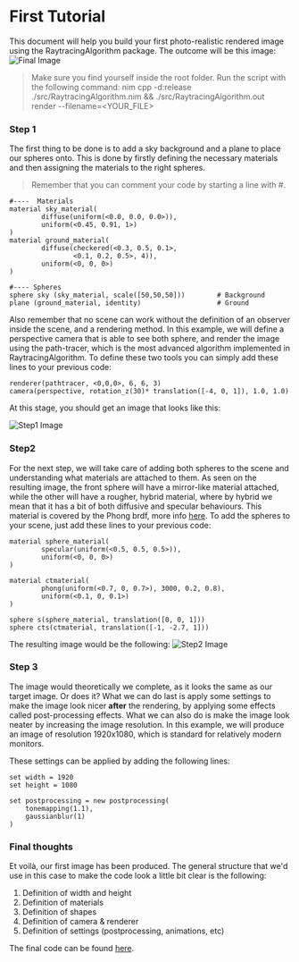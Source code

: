 # First Tutorial
This document will help you build your first photo-realistic rendered image using the RaytracingAlgorithm package.
The outcome will be this image:
	![Final Image](https://github.com/lorycontixd/RaytracingAlgorithm/blob/master/media/documentation/tutorial1/finalimage.png)


> Make sure you find yourself inside the root folder.
> Run the script with the following command: nim cpp -d:release ./src/RaytracingAlgorithm.nim && ./src/RaytracingAlgorithm.out render --filename=<YOUR_FILE>

### Step 1
The first thing to be done is to add a sky background and a plane to place our spheres onto. This is done by firstly defining the necessary materials and then assigning the materials to the right spheres.
> Remember that you can comment your code by starting a line with #.

```
#----  Materials
material sky_material(
        diffuse(uniform(<0.0, 0.0, 0.0>)),
        uniform(<0.45, 0.91, 1>)
)
material ground_material(
		diffuse(checkered(<0.3, 0.5, 0.1>,
				<0.1, 0.2, 0.5>, 4)),
        uniform(<0, 0, 0>)
)

#---- Spheres
sphere sky (sky_material, scale([50,50,50])) 		# Background
plane (ground_material, identity) 					# Ground
```
Also remember that no scene can work without the definition of an observer inside the scene, and a rendering method.
In this example, we will define a perspective camera that is able to see both sphere, and render the image using the path-tracer, which is the most advanced algorithm implemented in RaytracingAlgorithm. To define these two tools you can simply add these lines to your previous code:
```
renderer(pathtracer, <0,0,0>, 6, 6, 3)
camera(perspective, rotation_z(30)* translation([-4, 0, 1]), 1.0, 1.0) 
```

At this stage, you should get an image that looks like this:

![Step1 Image](https://github.com/lorycontixd/RaytracingAlgorithm/blob/master/media/documentation/tutorial1/step1.png)

### Step2
For the next step, we will take care of adding both spheres to the scene and understanding what materials are attached to them.
As seen on the resulting image, the front sphere will have a mirror-like material attached, while the other will have a rougher, hybrid material, where by hybrid we mean that it has a bit of both diffusive and specular behaviours. This material is covered by the Phong brdf, more info [here](https://github.com/lorycontixd/RaytracingAlgorithm/blob/master/rta.md#phong-brdf).
To add the spheres to your scene, just add these lines to your previous code:
```
material sphere_material(
        specular(uniform(<0.5, 0.5, 0.5>)),
        uniform(<0, 0, 0>)
)

material ctmaterial(
        phong(uniform(<0.7, 0, 0.7>), 3000, 0.2, 0.8),
        uniform(<0.1, 0, 0.1>)
)

sphere s(sphere_material, translation([0, 0, 1]))
sphere cts(ctmaterial, translation([-1, -2.7, 1]))
```
The resulting image would be the following:
![Step2 Image](https://github.com/lorycontixd/RaytracingAlgorithm/blob/master/media/documentation/tutorial1/step2.png)

### Step 3
The image would theoretically we complete, as it looks the same as our target image. Or does it?
What we can do last is apply some settings to make the image look nicer **after** the rendering, by applying some effects called post-processing effects.
What we can also do is make the image look neater by increasing the image resolution. In this example, we will produce an image of resolution 1920x1080, which is standard for relatively modern monitors.

These settings can be applied by adding the following lines:
```
set width = 1920
set height = 1080

set postprocessing = new postprocessing(
	tonemapping(1.1),
	gaussianblur(1)
)
```

### Final thoughts
Et voilà, our first image has been produced. 
The general structure that we'd use in this case to make the code look a little bit clear is the following:

1. Definition of width and height
2. Definition of materials
3. Definition of shapes
4. Definition of camera & renderer
5. Definition of settings (postprocessing, animations, etc)

The final code can be found [here](https://github.com/lorycontixd/RaytracingAlgorithm/blob/master/examples/example_demo.rta).